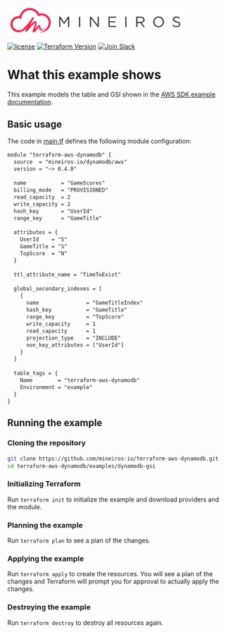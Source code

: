 [<img src="https://raw.githubusercontent.com/mineiros-io/brand/3bffd30e8bdbbde32c143e2650b2faa55f1df3ea/mineiros-primary-logo.svg" width="400"/>][homepage]

[![license][badge-license]][apache20]
[![Terraform Version][badge-terraform]][releases-terraform]
[![Join Slack][badge-slack]][slack]

# What this example shows

This example models the table and GSI shown in the [AWS SDK example documentation](https://docs.aws.amazon.com/amazondynamodb/latest/developerguide/GSI.html).

## Basic usage

The code in [main.tf] defines the following module configuration:

```hcl
module "terraform-aws-dynamodb" {
  source  = "mineiros-io/dynamodb/aws"
  version = "~> 0.4.0"

  name           = "GameScores"
  billing_mode   = "PROVISIONED"
  read_capacity  = 2
  write_capacity = 2
  hash_key       = "UserId"
  range_key      = "GameTitle"

  attributes = {
    UserId    = "S"
    GameTitle = "S"
    TopScore  = "N"
  }

  ttl_attribute_name = "TimeToExist"

  global_secondary_indexes = [
    {
      name               = "GameTitleIndex"
      hash_key           = "GameTitle"
      range_key          = "TopScore"
      write_capacity     = 1
      read_capacity      = 1
      projection_type    = "INCLUDE"
      non_key_attributes = ["UserId"]
    }
  ]

  table_tags = {
    Name        = "terraform-aws-dynamodb"
    Environment = "example"
  }
}
```

## Running the example

### Cloning the repository

```bash
git clone https://github.com/mineiros-io/terraform-aws-dynamodb.git
cd terraform-aws-dynamodb/examples/dynamodb-gsi
```

### Initializing Terraform

Run `terraform init` to initialize the example and download providers and the module.

### Planning the example

Run `terraform plan` to see a plan of the changes.

### Applying the example

Run `terraform apply` to create the resources.
You will see a plan of the changes and Terraform will prompt you for approval to actually apply the changes.

### Destroying the example

Run `terraform destroy` to destroy all resources again.

<!-- References -->

<!-- markdown-link-check-disable -->
[main.tf]: https://github.com/mineiros-io/terraform-aws-dynamodb/blob/master/examples/dynamodb-gsi/main.tf
<!-- markdown-link-check-enable -->

[homepage]: https://mineiros.io/?ref=terraform-aws-dynamodb

[badge-license]: https://img.shields.io/badge/license-Apache%202.0-brightgreen.svg
[badge-terraform]: https://img.shields.io/badge/terraform-1.x%20|%200.15%20|%200.14%20|%200.13%20|%200.12.20+-623CE4.svg?logo=terraform
[badge-slack]: https://img.shields.io/badge/slack-@mineiros--community-f32752.svg?logo=slack

[releases-terraform]: https://github.com/hashicorp/terraform/releases
[apache20]: https://opensource.org/licenses/Apache-2.0
[slack]: https://join.slack.com/t/mineiros-community/shared_invite/zt-ehidestg-aLGoIENLVs6tvwJ11w9WGg
